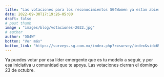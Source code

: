 ```yaml
---
title: "Las votaciones para los reconocimientos SG4Women ya estan abiertas"
date: 2022-09-30T17:19:26-05:00
draft: false
# post thumb
image : "images/blog/votaciones-2022.jpg"
# author
author: "DD4W" 
botton: "Ver más"
botton_link: "https://surveys.sg.com.mx/index.php?r=survey/index&sid=653446&lang=es"
---
```


Ya puedes votar por esa líder emergente que es tu modelo a seguir, y por esa iniciativa u comunidad que te apoya. Las votaciones cierran el domingo 23 de octubre.
